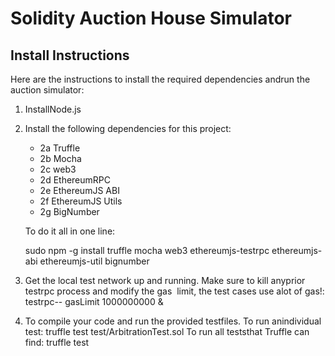 # Solidity Auction House Simulator

## Install Instructions

Here​​ are​ t​he ​​instructions ​​to ​​install ​​the​ ​required​​ dependencies ​​and ​​run ​​the auction simulator:

1. Install​​​Node.js

2. Install​​ the​ ​following ​​dependencies ​​for​ ​this​​ project:  
    * 2a Truffle
    * 2b Mocha
    * 2c web3
    * 2d Ethereum​​RPC
    * 2e EthereumJS​​ ABI
    * 2f EthereumJS ​​Utils
    * 2g BigNumber

    To​​ do​​ it​​ all ​​in ​​one ​​line:

    sudo ​​npm​ ​-g ​​install ​​truffle ​​mocha ​​web3​​ ethereumjs-testrpc ethereumjs-abi​​ ethereumjs-util​​ bignumber
3. Get​​ the ​​local​​ test ​​network ​​up​​ and ​​running.​ ​Make ​​sure ​​to ​​kill ​​any ​​prior ​​testrpc ​​process ​​and modify ​​the ​​gas ​​
   limit, ​​the ​​test​ ​cases ​​use​ ​a​​ lot ​​of ​​gas!: testrpc​​-- gasLimit ​​1000000000 ​​&

4. To ​​compile ​​your ​​code ​​and ​​run​ ​the ​​provided​​ test​​files.
   ​​To​​ run ​​an​​ individual ​​test: truffle​​ test ​​test/ArbitrationTest.sol
   To​ ​run ​​all​​ tests​ ​that​​ Truffle​​ can​​ find: truffle ​​test
